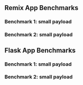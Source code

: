 ## Remix App Benchmarks

### Benchmark 1: small payload

### Benchmark 2: small payload

## Flask App Benchmarks

### Benchmark 1: small payload

### Benchmark 2: small payload
